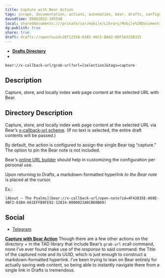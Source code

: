 ```yaml
---
title: Capture with Bear Action
tags: scrape, documentation, actions, automation, bear, drafts, configuration, meta, curation
davodtime: 09082022-105540
local: shareddocuments:///private/var/mobile/Library/Mobile%20Documents/iCloud~md~obsidian/Documents/OBSHIDDIAN/drafts/2EF12558-A385-46C5-BA82-09F5A325B315.md
dg-publish: true
share: true
draft: drafts://open?uuid=2EF12558-A385-46C5-BA82-09F5A325B315
---
```

- [**Drafts Directory**](https://directory.getdrafts.com/a/1zG)
- 
```
bear://x-callback-url/grab-url?url=[selection]&tags=capture
```

## Description

Capture, store, and locally index web page content at the selected URL with Bear.

## Directory Description

Capture, store, and locally index web page content at the selected URL via Bear’s [x-callback-url scheme](https://bear.app/faq/X-callback-url%20Scheme%20documentation/#grab-url). (If no text is selected, the entire draft contents will be passed.)

By default, the action is configured to assign the single Bear tag “capture.” The option to pin the Bear note is not included.

Bear’s [online URL builder](https://bear.app/xurlbuilder/grab_url/) should help in customizing the configuration per personal use.

Upon returning to Drafts, a markdown-formatted hyperlink *to the Bear note* is placed at the cursor. 

Ex.: 
```
[About — The Psalms](bear://x-callback-url/open-note?id=4F43835E-A60E-4BF2-81B4-661EFFB9FE92-12814-0000021A0CB60B69)
```

## Social

- [Telegram](https://t.me/getdrafts/14)

[**Capture with Bear Action**](https://directory.getdrafts.com/a/1zG)
Though there are a few other actions on the directory + in the TAD library that include Bear’s `grab-url` xcall command, none I’ve ever found make use of the *response* to said command: the Title of the captured note and its UUID, which is just enough to construct a markdown-formatted hyperlink. I’ve been trying to lean on Bear entirely for actually saving web content, so being able to instantly navigate there from a single link in Drafts is tremendous.